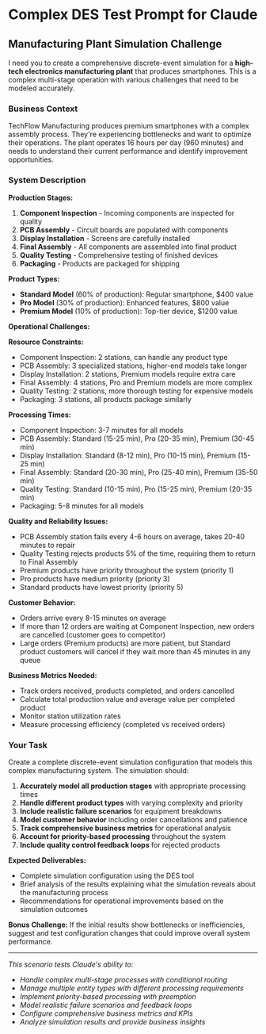 # Complex DES Test Prompt for Claude

## **Manufacturing Plant Simulation Challenge**

I need you to create a comprehensive discrete-event simulation for a **high-tech electronics manufacturing plant** that produces smartphones. This is a complex multi-stage operation with various challenges that need to be modeled accurately.

### **Business Context**
TechFlow Manufacturing produces premium smartphones with a complex assembly process. They're experiencing bottlenecks and want to optimize their operations. The plant operates 16 hours per day (960 minutes) and needs to understand their current performance and identify improvement opportunities.

### **System Description**

**Production Stages:**
1. **Component Inspection** - Incoming components are inspected for quality
2. **PCB Assembly** - Circuit boards are populated with components  
3. **Display Installation** - Screens are carefully installed
4. **Final Assembly** - All components are assembled into final product
5. **Quality Testing** - Comprehensive testing of finished devices
6. **Packaging** - Products are packaged for shipping

**Product Types:**
- **Standard Model** (60% of production): Regular smartphone, $400 value
- **Pro Model** (30% of production): Enhanced features, $800 value  
- **Premium Model** (10% of production): Top-tier device, $1200 value

**Operational Challenges:**

**Resource Constraints:**
- Component Inspection: 2 stations, can handle any product type
- PCB Assembly: 3 specialized stations, higher-end models take longer
- Display Installation: 2 stations, Premium models require extra care
- Final Assembly: 4 stations, Pro and Premium models are more complex
- Quality Testing: 2 stations, more thorough testing for expensive models
- Packaging: 3 stations, all products package similarly

**Processing Times:**
- Component Inspection: 3-7 minutes for all models
- PCB Assembly: Standard (15-25 min), Pro (20-35 min), Premium (30-45 min)
- Display Installation: Standard (8-12 min), Pro (10-15 min), Premium (15-25 min)
- Final Assembly: Standard (20-30 min), Pro (25-40 min), Premium (35-50 min)
- Quality Testing: Standard (10-15 min), Pro (15-25 min), Premium (20-35 min)
- Packaging: 5-8 minutes for all models

**Quality and Reliability Issues:**
- PCB Assembly station fails every 4-6 hours on average, takes 20-40 minutes to repair
- Quality Testing rejects products 5% of the time, requiring them to return to Final Assembly
- Premium products have priority throughout the system (priority 1)
- Pro products have medium priority (priority 3)  
- Standard products have lowest priority (priority 5)

**Customer Behavior:**
- Orders arrive every 8-15 minutes on average
- If more than 12 orders are waiting at Component Inspection, new orders are cancelled (customer goes to competitor)
- Large orders (Premium products) are more patient, but Standard product customers will cancel if they wait more than 45 minutes in any queue

**Business Metrics Needed:**
- Track orders received, products completed, and orders cancelled
- Calculate total production value and average value per completed product
- Monitor station utilization rates
- Measure processing efficiency (completed vs received orders)

### **Your Task**

Create a complete discrete-event simulation configuration that models this complex manufacturing system. The simulation should:

1. **Accurately model all production stages** with appropriate processing times
2. **Handle different product types** with varying complexity and priority
3. **Include realistic failure scenarios** for equipment breakdowns
4. **Model customer behavior** including order cancellations and patience
5. **Track comprehensive business metrics** for operational analysis
6. **Account for priority-based processing** throughout the system
7. **Include quality control feedback loops** for rejected products

**Expected Deliverables:**
- Complete simulation configuration using the DES tool
- Brief analysis of the results explaining what the simulation reveals about the manufacturing process
- Recommendations for operational improvements based on the simulation outcomes

**Bonus Challenge:**
If the initial results show bottlenecks or inefficiencies, suggest and test configuration changes that could improve overall system performance.

---

*This scenario tests Claude's ability to:*
- *Handle complex multi-stage processes with conditional routing*
- *Manage multiple entity types with different processing requirements*
- *Implement priority-based processing with preemption*
- *Model realistic failure scenarios and feedback loops*
- *Configure comprehensive business metrics and KPIs*
- *Analyze simulation results and provide business insights*
